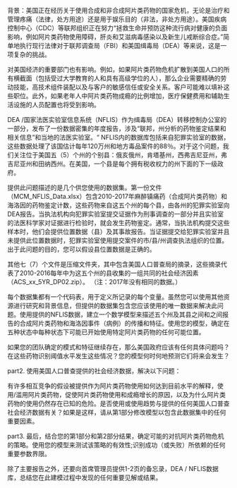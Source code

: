 背景：美国正在经历关于使用合成和非合成阿片类药物的国家危机，无论是治疗和管理疼痛（法律，处方用途）还是用于娱乐目的（非法，非处方用途）。美国疾病控制中心（CDC）等联邦组织正在努力“拯救生命并预防这种流行病对健康的负面影响，例如阿片类药物使用障碍，肝炎和艾滋病毒感染以及新生儿戒断综合症。”简单地执行现行法律对于联邦调查局（FBI）和美国缉毒局（DEA）等来说，这是一项复杂的挑战。

对美国经济的重要部门也有影响。例如，如果阿片类药物危机扩散到美国人口的所有横截面（包括受过大学教育的人和具有高级学位的人），那么企业需要精确的劳动技能，高技术组件装配以及与客户的敏感信任或安全关系。客户可能难以填补这些职位。此外，如果老年人中阿片类药物成瘾的比例增加，医疗保健费用和辅助生活设施的人员配置也将受到影响。

DEA /国家法医实验室信息系统（NFLIS）作为缉毒局（DEA）转移控制办公室的一部分，发布了一份数据密集的年度报告，涉及“联邦，州分析的药物鉴定结果和相关信息”和当地的法医实验室。“ NFLIS内的数据库包括来自犯罪实验室的数据，这些数据处理了该国估计每年120万州和地方毒品案件的88％。对于这个问题，我们关注位于美国五（5）个州的个别县：俄亥俄州，肯塔基州，西弗吉尼亚州，弗吉尼亚州和田纳西州。在美国，一个县是每个拥有税收权力的州下面的下一级政府。

提供此问题描述的是几个供您使用的数据集。第一份文件（MCM_NFLIS_Data.xlsx）包含2010-2017年麻醉镇痛药（合成阿片类药物）和海洛因的药物鉴定计数，这些药物来自这五个州的每个县，由各州的犯罪实验室向DEA报告。当执法机构向犯罪实验室提交证据作为刑事调查的一部分并且实验室的法医科学家对证据进行检验时，就会发生药物鉴定。通常，当执法机构提交这些样本时，他们会提供位置数据（县）及其事故报告。当证据提交给犯罪实验室并且未提供此位置数据时，犯罪实验室使用提交案件的市/县/州调查执法组织的位置。出于此问题的目的，您可以假设县位置数据是正确的。

其他七（7）个文件是压缩文件夹，其中包含美国人口普查局的摘录，这些摘录代表了2010-2016每年中为这五个州的县收集的一组共同的社会经济因素（ACS_xx_5YR_DP02.zip）。 （注：2017年没有相同的数据。）

每个数据集都有一个代码表，用于定义所记录的每个变量。虽然您可以使用其他资源进行研究和背景信息，但提供的数据集包含您应该使用的唯一数据来解决此问题。使用提供的NFLIS数据，建立一个数学模型来描述五个州及其县之间和之间报告的合成阿片类药物和海洛因事件（病例）的传播和特征。使用您的模型，确定在五种状态中每种状态下可能已开始使用特定阿片类药物的任何可能位置。

如果您的团队确定的模式和特征继续存在，那么美国政府应该有任何具体问题吗？在这些药物识别阈值水平发生这些情况？您的模型何时何地预测它们将来会发生？

part2. 使用美国人口普查提供的社会经济数据，解决以下问题：

有许多相互竞争的假设被提供作为阿片类药物使用如何达到目前水平的解释，使用/滥用阿片类药物，促使阿片类药物使用和成瘾增长的原因，以及为什么阿片类药物的使用仍然存在已知的危险。是否使用或使用趋势与提供的任何美国人口普查社会经济数据有关？如果是这样，请从第1部分修改模型以包含此数据集中的任何重要因素。

part3. 最后，结合您的第1部分和第2部分结果，确定可能的对抗阿片类药物危机的策略。使用您的模型来测试该策略的有效性;识别成功（或失败）所依赖的任何重要参数界限。

除了主要报告之外，还要向首席管理员提供1-2页的备忘录，DEA / NFLIS数据库，总结您在此建模过程中发现的任何重要见解或结果。

